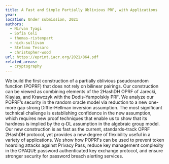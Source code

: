 ```yaml
---
title: A Fast and Simple Partially Oblivious PRF, with Applications
year:
location: Under submission, 2021
authors:
  - Nirvan Tyagi
  - Sofía Celi
  - thomas-ristenpart
  - nick-sullivan
  - Stefano Tessaro
  - christopher-wood
url: https://eprint.iacr.org/2021/864.pdf
related_areas:
  - cryptography
---
```


We build the first construction of a partially oblivious pseudorandom function (POPRF) that does not rely on bilinear pairings. Our construction can be viewed as combining elements of the 2HashDH OPRF of Jarecki, Kiayias, and Krawczyk with the Dodis-Yampolskiy PRF. We analyze our POPRF’s security in the random oracle model via reduction to a new one-more gap strong Diffie-Hellman inversion assumption. The most significant technical challenge is establishing confidence in the new assumption, which requires new proof techniques that enable us to show that its hardness is implied by the q-DL assumption in the algebraic group model.
Our new construction is as fast as the current, standards-track OPRF 2HashDH protocol, yet provides a new degree of flexibility useful in a variety of applications. We show how POPRFs can be used to prevent token hoarding attacks against Privacy Pass, reduce key management complexity in the OPAQUE password authenticated key exchange protocol, and ensure stronger security for password breach alerting services.
